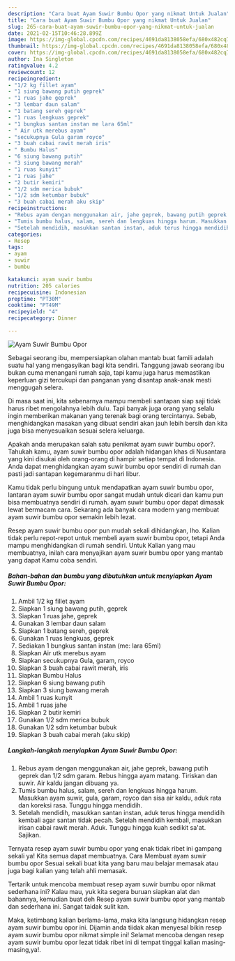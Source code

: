 ```yaml
---
description: "Cara buat Ayam Suwir Bumbu Opor yang nikmat Untuk Jualan"
title: "Cara buat Ayam Suwir Bumbu Opor yang nikmat Untuk Jualan"
slug: 265-cara-buat-ayam-suwir-bumbu-opor-yang-nikmat-untuk-jualan
date: 2021-02-15T10:46:28.899Z
image: https://img-global.cpcdn.com/recipes/4691da8138058efa/680x482cq70/ayam-suwir-bumbu-opor-foto-resep-utama.jpg
thumbnail: https://img-global.cpcdn.com/recipes/4691da8138058efa/680x482cq70/ayam-suwir-bumbu-opor-foto-resep-utama.jpg
cover: https://img-global.cpcdn.com/recipes/4691da8138058efa/680x482cq70/ayam-suwir-bumbu-opor-foto-resep-utama.jpg
author: Ina Singleton
ratingvalue: 4.2
reviewcount: 12
recipeingredient:
- "1/2 kg fillet ayam"
- "1 siung bawang putih geprek"
- "1 ruas jahe geprek"
- "3 lembar daun salam"
- "1 batang sereh geprek"
- "1 ruas lengkuas geprek"
- "1 bungkus santan instan me lara 65ml"
- " Air utk merebus ayam"
- "secukupnya Gula garam royco"
- "3 buah cabai rawit merah iris"
- " Bumbu Halus"
- "6 siung bawang putih"
- "3 siung bawang merah"
- "1 ruas kunyit"
- "1 ruas jahe"
- "2 butir kemiri"
- "1/2 sdm merica bubuk"
- "1/2 sdm ketumbar bubuk"
- "3 buah cabai merah aku skip"
recipeinstructions:
- "Rebus ayam dengan menggunakan air, jahe geprek, bawang putih geprek dan 1/2 sdm garam. Rebus hingga ayam matang. Tiriskan dan suwir. Air kaldu jangan dibuang ya."
- "Tumis bumbu halus, salam, sereh dan lengkuas hingga harum. Masukkan ayam suwir, gula, garam, royco dan sisa air kaldu, aduk rata dan koreksi rasa. Tunggu hingga mendidih."
- "Setelah mendidih, masukkan santan instan, aduk terus hingga mendidih kembali agar santan tidak pecah. Setelah mendidih kembali, masukkan irisan cabai rawit merah. Aduk. Tunggu hingga kuah sedikit sa&#39;at. Sajikan."
categories:
- Resep
tags:
- ayam
- suwir
- bumbu

katakunci: ayam suwir bumbu 
nutrition: 205 calories
recipecuisine: Indonesian
preptime: "PT30M"
cooktime: "PT49M"
recipeyield: "4"
recipecategory: Dinner

---
```



![Ayam Suwir Bumbu Opor](https://img-global.cpcdn.com/recipes/4691da8138058efa/680x482cq70/ayam-suwir-bumbu-opor-foto-resep-utama.jpg)

Sebagai seorang ibu, mempersiapkan olahan mantab buat famili adalah suatu hal yang mengasyikan bagi kita sendiri. Tanggung jawab seorang ibu bukan cuma menangani rumah saja, tapi kamu juga harus memastikan keperluan gizi tercukupi dan panganan yang disantap anak-anak mesti menggugah selera.

Di masa  saat ini, kita sebenarnya mampu membeli santapan siap saji tidak harus ribet mengolahnya lebih dulu. Tapi banyak juga orang yang selalu ingin memberikan makanan yang terenak bagi orang tercintanya. Sebab, menghidangkan masakan yang dibuat sendiri akan jauh lebih bersih dan kita juga bisa menyesuaikan sesuai selera keluarga. 



Apakah anda merupakan salah satu penikmat ayam suwir bumbu opor?. Tahukah kamu, ayam suwir bumbu opor adalah hidangan khas di Nusantara yang kini disukai oleh orang-orang di hampir setiap tempat di Indonesia. Anda dapat menghidangkan ayam suwir bumbu opor sendiri di rumah dan pasti jadi santapan kegemaranmu di hari libur.

Kamu tidak perlu bingung untuk mendapatkan ayam suwir bumbu opor, lantaran ayam suwir bumbu opor sangat mudah untuk dicari dan kamu pun bisa membuatnya sendiri di rumah. ayam suwir bumbu opor dapat dimasak lewat bermacam cara. Sekarang ada banyak cara modern yang membuat ayam suwir bumbu opor semakin lebih lezat.

Resep ayam suwir bumbu opor pun mudah sekali dihidangkan, lho. Kalian tidak perlu repot-repot untuk membeli ayam suwir bumbu opor, tetapi Anda mampu menghidangkan di rumah sendiri. Untuk Kalian yang mau membuatnya, inilah cara menyajikan ayam suwir bumbu opor yang mantab yang dapat Kamu coba sendiri.

<!--inarticleads1-->

##### Bahan-bahan dan bumbu yang dibutuhkan untuk menyiapkan Ayam Suwir Bumbu Opor:

1. Ambil 1/2 kg fillet ayam
1. Siapkan 1 siung bawang putih, geprek
1. Siapkan 1 ruas jahe, geprek
1. Gunakan 3 lembar daun salam
1. Siapkan 1 batang sereh, geprek
1. Gunakan 1 ruas lengkuas, geprek
1. Sediakan 1 bungkus santan instan (me: lara 65ml)
1. Siapkan  Air utk merebus ayam
1. Siapkan secukupnya Gula, garam, royco
1. Siapkan 3 buah cabai rawit merah, iris
1. Siapkan  Bumbu Halus
1. Siapkan 6 siung bawang putih
1. Siapkan 3 siung bawang merah
1. Ambil 1 ruas kunyit
1. Ambil 1 ruas jahe
1. Siapkan 2 butir kemiri
1. Gunakan 1/2 sdm merica bubuk
1. Gunakan 1/2 sdm ketumbar bubuk
1. Siapkan 3 buah cabai merah (aku skip)




<!--inarticleads2-->

##### Langkah-langkah menyiapkan Ayam Suwir Bumbu Opor:

1. Rebus ayam dengan menggunakan air, jahe geprek, bawang putih geprek dan 1/2 sdm garam. Rebus hingga ayam matang. Tiriskan dan suwir. Air kaldu jangan dibuang ya.
1. Tumis bumbu halus, salam, sereh dan lengkuas hingga harum. Masukkan ayam suwir, gula, garam, royco dan sisa air kaldu, aduk rata dan koreksi rasa. Tunggu hingga mendidih.
1. Setelah mendidih, masukkan santan instan, aduk terus hingga mendidih kembali agar santan tidak pecah. Setelah mendidih kembali, masukkan irisan cabai rawit merah. Aduk. Tunggu hingga kuah sedikit sa&#39;at. Sajikan.




Ternyata resep ayam suwir bumbu opor yang enak tidak ribet ini gampang sekali ya! Kita semua dapat membuatnya. Cara Membuat ayam suwir bumbu opor Sesuai sekali buat kita yang baru mau belajar memasak atau juga bagi kalian yang telah ahli memasak.

Tertarik untuk mencoba membuat resep ayam suwir bumbu opor nikmat sederhana ini? Kalau mau, yuk kita segera buruan siapkan alat dan bahannya, kemudian buat deh Resep ayam suwir bumbu opor yang mantab dan sederhana ini. Sangat taidak sulit kan. 

Maka, ketimbang kalian berlama-lama, maka kita langsung hidangkan resep ayam suwir bumbu opor ini. Dijamin anda tiidak akan menyesal bikin resep ayam suwir bumbu opor nikmat simple ini! Selamat mencoba dengan resep ayam suwir bumbu opor lezat tidak ribet ini di tempat tinggal kalian masing-masing,ya!.

